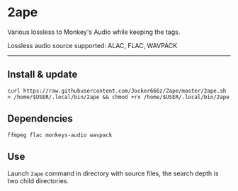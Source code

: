 # 2ape

Various lossless to Monkey's Audio while keeping the tags.

Lossless audio source supported: ALAC, FLAC, WAVPACK

--------------------------------------------------------------------------------------------------
## Install & update
`curl https://raw.githubusercontent.com/Jocker666z/2ape/master/2ape.sh > /home/$USER/.local/bin/2ape && chmod +rx /home/$USER/.local/bin/2ape`

## Dependencies
`ffmpeg flac monkeys-audio wavpack`

## Use
Launch `2ape` command in directory with source files, the search depth is two child directories.
